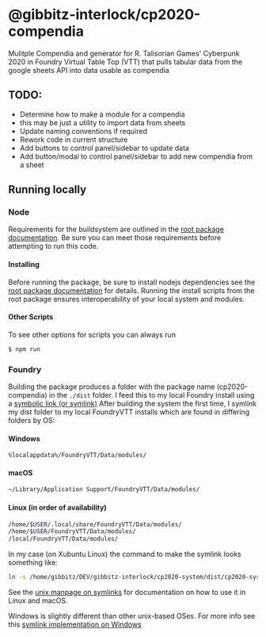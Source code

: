 # @gibbitz-interlock/cp2020-compendia
Mulitple Compendia and generator for R. Talisorian Games' Cyberpunk 2020 in Foundry Virtual Table Top (VTT) that pulls tabular data from the google sheets API into data usable as compendia

## TODO:
  * Determine how to make a module for a compendia
  * this may be just a utility to import data from sheets
  * Update naming conventions if required
  * Rework code in current structure
  * Add buttons to control panel/sidebar to update data
  * Add button/modal to control panel/sidebar to add new compendia from a sheet



## Running locally
### Node
Requirements for the buildsystem are outlined in the [root package documentation](../../README.md#requirements). Be sure you can meet those requirements before attempting to run this code.

#### Installing
Before running the package, be sure to install nodejs dependencies see the [root package documentation](../../README.md#installing-dependencies) for details. Running the install scripts from the root package ensures interoperability of your local system and modules.

#### Other Scripts
To see other options for scripts you can always run
```BASH
$ npm run
```

### Foundry
Building the package produces a folder with the package name (cp2020-compendia) in the `./dist` folder.
I feed this to my local Foundry install using a [symbolic link (or symlink)](https://en.wikipedia.org/wiki/Symbolic_link)
After building the system the first time, I symlink my dist folder to my local FoundryVTT installs which are found in differing folders by OS:

#### Windows
```BATCH
%localappdata%/FoundryVTT/Data/modules/
```
#### macOS
```ZSH
~/Library/Application Support/FoundryVTT/Data/modules/
```
#### Linux (in order of availability)
```BASH
/home/$USER/.local/share/FoundryVTT/Data/modules/
/home/$USER/FoundryVTT/Data/modules/
/local/FoundryVTT/Data/modules/
```
In my case (on Xubuntu Linux) the command to make the symlink looks something like:
```BASH
ln -s /home/gibbitz/DEV/gibbitz-interlock/cp2020-system/dist/cp2020-system /home/gibbitz/.local/share/FoundryVTT/Data/modules
```
See the [unix manpage on symlinks](https://www.man7.org/linux/man-pages/man2/symlink.2.html) for documentation on how to use it in Linux and macOS.

Windows is slightly different than other unix-based OSes. For more info see this [symlink implementation on Windows](https://www.howtogeek.com/16226/complete-guide-to-symbolic-links-symlinks-on-windows-or-linux/)